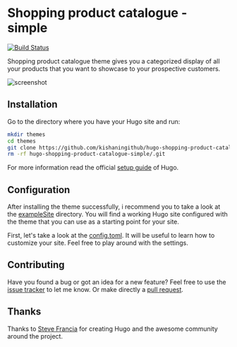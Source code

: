 # Shopping product catalogue - simple

[![Build Status](https://travis-ci.org/kishaningithub/hugo-shopping-product-catalogue-simple.svg?branch=master)](https://travis-ci.org/kishaningithub/hugo-shopping-product-catalogue-simple)

Shopping product catalogue theme gives you a categorized display of all your products that you want to showcase to your prospective customers.

![screenshot](https://raw.githubusercontent.com/kishaningithub/hugo-shopping-product-catalogue-simple/master/images/screenshot.png)

## Installation

Go to the directory where you have your Hugo site and run:

```bash
mkdir themes
cd themes
git clone https://github.com/kishaningithub/hugo-shopping-product-catalogue-simple.git
rm -rf hugo-shopping-product-catalogue-simple/.git
```

For more information read the official [setup guide](https://gohugo.io/overview/installing/) of Hugo.

## Configuration

After installing the theme successfully, i recommend you to take a look at the [exampleSite](https://github.com/kishaningithub/hugo-shopping-product-catalogue-simple/tree/master/exampleSite) directory. You will find a working Hugo site configured with the theme that you can use as a starting point for your site.

First, let's take a look at the [config.toml](https://github.com/kishaningithub/hugo-shopping-product-catalogue-simple/tree/master/exampleSite/config.toml). It will be useful to learn how to customize your site. Feel free to play around with the settings.

## Contributing

Have you found a bug or got an idea for a new feature? Feel free to use the [issue tracker](https://github.com/kishaningithub/hugo-shopping-product-catalogue-simple/issues) to let me know. Or make directly a [pull request](https://github.com/kishaningithub/hugo-shopping-product-catalogue-simple/pulls).

## Thanks

Thanks to [Steve Francia](https://github.com/spf13) for creating Hugo and the awesome community around the project.